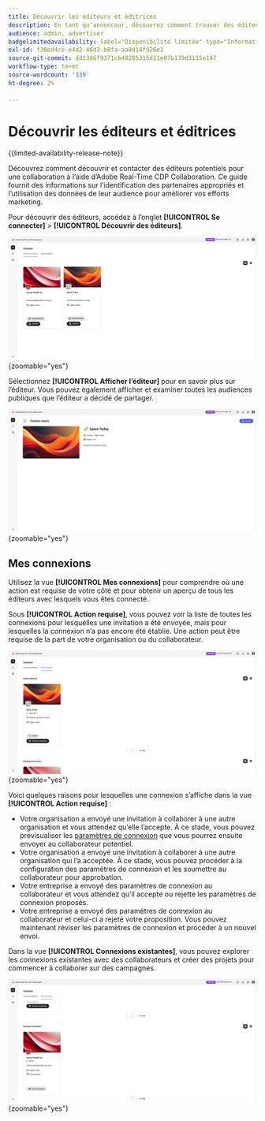 ```yaml
---
title: Découvrir les éditeurs et éditrices
description: En tant qu’annonceur, découvrez comment trouver des éditeurs potentiels avec lesquels collaborer à l’aide d’Adobe Real-Time CDP Collaboration
audience: admin, advertiser
badgelimitedavailability: label="Disponibilité limitée" type="Informative" url="https://helpx.adobe.com/fr/legal/product-descriptions/real-time-customer-data-platform-collaboration.html newtab=true"
exl-id: f38ed4ce-e4d2-46d3-b8fa-aa8d14f926e1
source-git-commit: dd1386f9371cb40285315d11e07b139d3115e147
workflow-type: tm+mt
source-wordcount: '339'
ht-degree: 2%

---
```


# Découvrir les éditeurs et éditrices

{{limited-availability-release-note}}

Découvrez comment découvrir et contacter des éditeurs potentiels pour une collaboration à l’aide d’Adobe Real-Time CDP Collaboration. Ce guide fournit des informations sur l’identification des partenaires appropriés et l’utilisation des données de leur audience pour améliorer vos efforts marketing.

Pour découvrir des éditeurs, accédez à l’onglet **[!UICONTROL Se connecter]** > **[!UICONTROL Découvrir des éditeurs]**.

![Découvrir la page des éditeurs](/help/assets/connect/discover-publishers/discover-publishers-overview.png){zoomable="yes"}

Sélectionnez **[!UICONTROL Afficher l’éditeur]** pour en savoir plus sur l’éditeur. Vous pouvez également afficher et examiner toutes les audiences publiques que l’éditeur a décidé de partager.

![Afficher le profil de l&#39;éditeur](/help/assets/connect/discover-publishers/view-publisher-profile.png){zoomable="yes"}

## Mes connexions

Utilisez la vue **[!UICONTROL Mes connexions]** pour comprendre où une action est requise de votre côté et pour obtenir un aperçu de tous les éditeurs avec lesquels vous êtes connecté.

Sous **[!UICONTROL Action requise]**, vous pouvez voir la liste de toutes les connexions pour lesquelles une invitation a été envoyée, mais pour lesquelles la connexion n’a pas encore été établie. Une action peut être requise de la part de votre organisation ou du collaborateur.

![Vue Action requise dans l’écran Mes connexions](/help/assets/connect/discover-publishers/action-required-view.png){zoomable="yes"}

Voici quelques raisons pour lesquelles une connexion s’affiche dans la vue **[!UICONTROL Action requise]** :

* Votre organisation a envoyé une invitation à collaborer à une autre organisation et vous attendez qu’elle l’accepte. À ce stade, vous pouvez prévisualiser les [paramètres de connexion](/help/guide/glossary.md#connection-settings) que vous pourrez ensuite envoyer au collaborateur potentiel.
* Votre organisation a envoyé une invitation à collaborer à une autre organisation qui l’a acceptée. À ce stade, vous pouvez procéder à la configuration des paramètres de connexion et les soumettre au collaborateur pour approbation.
* Votre entreprise a envoyé des paramètres de connexion au collaborateur et vous attendez qu’il accepte ou rejette les paramètres de connexion proposés.
* Votre entreprise a envoyé des paramètres de connexion au collaborateur et celui-ci a rejeté votre proposition. Vous pouvez maintenant réviser les paramètres de connexion et procéder à un nouvel envoi.

Dans la vue **[!UICONTROL Connexions existantes]**, vous pouvez explorer les connexions existantes avec des collaborateurs et créer des projets pour commencer à collaborer sur des campagnes.

![Vue Connexions existantes dans l’écran Mes connexions](/help/assets/connect/discover-publishers/existing-connections-view.png){zoomable="yes"}
